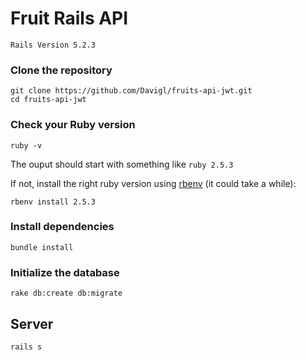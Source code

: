 # Fruit Rails API

 `Rails Version 5.2.3`

### Clone the repository

```shell
git clone https://github.com/Davigl/fruits-api-jwt.git
cd fruits-api-jwt
```

### Check your Ruby version

```shell
ruby -v
```

The ouput should start with something like `ruby 2.5.3`

If not, install the right ruby version using [rbenv](https://github.com/rbenv/rbenv) (it could take a while):

```shell
rbenv install 2.5.3
```

### Install dependencies


```shell
bundle install
```

### Initialize the database

```shell
rake db:create db:migrate
```

## Server

```shell
rails s
```
